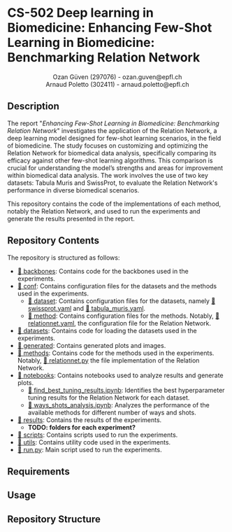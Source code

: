 # CS-502 Deep learning in Biomedicine: Enhancing Few-Shot Learning in Biomedicine: Benchmarking Relation Network

<p align="center">
Ozan Güven (297076) - ozan.guven@epfl.ch <br>
Arnaud Poletto (302411) - arnaud.poletto@epfl.ch
</p>

## Description

The report "*Enhancing Few-Shot Learning in Biomedicine: Benchmarking Relation Network*" investigates the application of the Relation Network, a deep learning model designed for few-shot learning scenarios, in the field of biomedicine. The study focuses on customizing and optimizing the Relation Network for biomedical data analysis, specifically comparing its efficacy against other few-shot learning algorithms. This comparison is crucial for understanding the model’s strengths and areas for improvement within biomedical data analysis. The work involves the use of two key datasets: Tabula Muris and SwissProt, to evaluate the Relation Network's performance in diverse biomedical scenarios.

This repository contains the code of the implementations of each method, notably the Relation Network, and used to run the experiments and generate the results presented in the report.

## Repository Contents

The repository is structured as follows:

* [📁 backbones](./backbones): Contains code for the backbones used in the experiments.
* [📁 conf](./conf): Contains configuration files for the datasets and the methods used in the experiments.
    * [📁 dataset](./conf/dataset): Contains configuration files for the datasets, namely [📄 swissprot.yaml](./conf/dataset/swissprot.yaml) and [📄 tabula_muris.yaml](./conf/dataset/tabula_muris.yaml).
    * [📁 method](./conf/method): Contains configuration files for the methods. Notably, [📄 relationnet.yaml](./conf/method/relationnet.yaml), the configuration file for the Relation Network.
* [📁 datasets](./datasets): Contains code for loading the datasets used in the experiments.
* [📁 generated](./generated): Contains generated plots and images.
* [📁 methods](./methods): Contains code for the methods used in the experiments. Notably, [📄 relationnet.py](./methods/relationnet.py) the file implementation of the Relation Network.
* [📁 notebooks](./notebooks): Contains notebooks used to analyze results and generate plots.
    * [📄 find_best_tuning_results.ipynb](./notebooks/find_best_tuning_results.ipynb): Identifies the best hyperparameter tuning results for the Relation Network for each dataset.
    * [📄 ways_shots_analysis.ipynb](./notebooks/ways_shots_analysis.ipynb): Analyzes the performance of the available methods for different number of ways and shots.
* [📁 results](./results): Contains the results of the experiments.
    * **TODO: folders for each experiment?**
* [📁 scripts](./scripts): Contains scripts used to run the experiments.
* [📁 utils](./utils): Contains utility code used in the experiments.
* [📄 run.py](./run.py): Main script used to run the experiments.



## Requirements

## Usage


## Repository Structure

